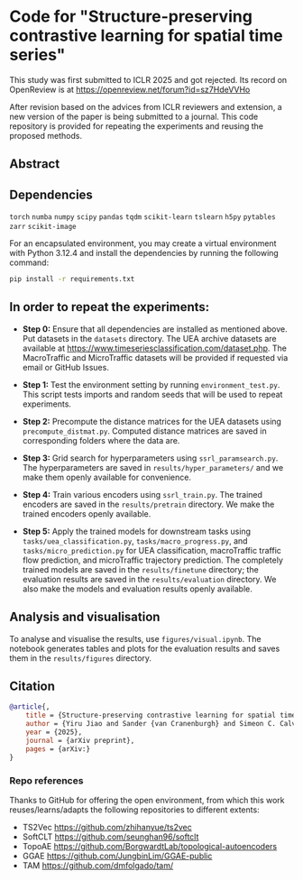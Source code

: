 # Code for "Structure-preserving contrastive learning for spatial time series"

This study was first submitted to ICLR 2025 and got rejected. Its record on OpenReview is at https://openreview.net/forum?id=sz7HdeVVHo 

After revision based on the advices from ICLR reviewers and extension, a new version of the paper is being submitted to a journal. This code repository is provided for repeating the experiments and reusing the proposed methods.

## Abstract


## Dependencies

`torch` `numba` `numpy` `scipy` `pandas` `tqdm` `scikit-learn` `tslearn` `h5py` `pytables` `zarr` `scikit-image`

For an encapsulated environment, you may create a virtual environment with Python 3.12.4 and install the dependencies by running the following command:

```sh
pip install -r requirements.txt
```

## In order to repeat the experiments:

- __Step 0:__ Ensure that all dependencies are installed as mentioned above. Put datasets in the `datasets` directory. The UEA archive datasets are available at https://www.timeseriesclassification.com/dataset.php. The MacroTraffic and MicroTraffic datasets will be provided if requested via email or GitHub Issues.

- __Step 1:__ Test the environment setting by running `environment_test.py`. This script tests imports and random seeds that will be used to repeat experiments.

- __Step 2:__ Precompute the distance matrices for the UEA datasets using `precompute_distmat.py`. Computed distance matrices are saved in corresponding folders where the data are.

- __Step 3:__ Grid search for hyperparameters using `ssrl_paramsearch.py`. The hyperparameters are saved in `results/hyper_parameters/` and we make them openly available for convenience.

- __Step 4:__ Train various encoders using `ssrl_train.py`. The trained encoders are saved in the `results/pretrain` directory. We make the trained encoders openly available.

- __Step 5:__ Apply the trained models for downstream tasks using `tasks/uea_classification.py`, `tasks/macro_progress.py`, and `tasks/micro_prediction.py` for UEA classification, macroTraffic traffic flow prediction, and microTraffic trajectory prediction. The completely trained models are saved in the `results/finetune` directory; the evaluation results are saved in the `results/evaluation` directory. We also make the models and evaluation results openly available.

## Analysis and visualisation
To analyse and visualise the results, use `figures/visual.ipynb`. The notebook generates tables and plots for the evaluation results and saves them in the `results/figures` directory.

## Citation
```bibtex
@article{,
    title = {Structure-preserving contrastive learning for spatial time series},
    author = {Yiru Jiao and Sander {van Cranenburgh} and Simeon C. Calvert and Hans {van Lint}},
    year = {2025},
    journal = {arXiv preprint},
    pages = {arXiv:}
}
```

### Repo references
Thanks to GitHub for offering the open environment, from which this work reuses/learns/adapts the following repositories to different extents:
- TS2Vec https://github.com/zhihanyue/ts2vec
- SoftCLT https://github.com/seunghan96/softclt
- TopoAE https://github.com/BorgwardtLab/topological-autoencoders
- GGAE https://github.com/JungbinLim/GGAE-public
- TAM https://github.com/dmfolgado/tam/
